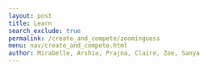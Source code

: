 ```yaml
---
layout: post
title: Learn
search_exclude: true
permalink: /create_and_compete/zoominguess
menu: nav/create_and_compete.html
author: Mirabelle, Arshia, Prajna, Claire, Zoe, Sanya
---
```

